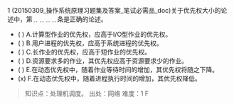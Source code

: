 1
(20150309_操作系统原理习题集及答案_笔试必需品_doc)关于优先权大小的论述中，第﹎﹎﹎﹎条是正确的论述。
- ( ) A.计算型作业的优先权，应高于I/O型作业的优先权。 
- ( ) B.用户进程的优先权，应高于系统进程的优先权。 
- ( ) C.长作业的优先权，应高于短作业的优先权。
- ( ) D.资源要求多的作业，其优先权应高于资源要求少的作业。 
- ( ) E.在动态优先权中，随着作业等待时间的增加，其优先权将随之下降。
- (x) F.在动态优先权中，随着进程执行时间的增加，其优先权降低。

> 知识点：处理机调度。
> 出处：网络
> 难度：1
> F
